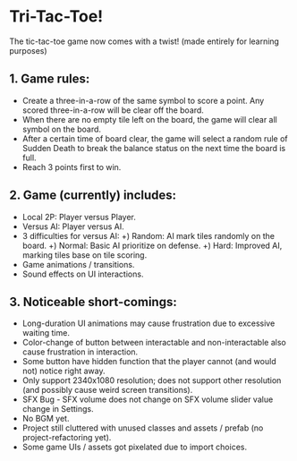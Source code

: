 # Tri-Tac-Toe!

The tic-tac-toe game now comes with a twist! (made entirely for learning purposes)

## 1. Game rules:
- Create a three-in-a-row of the same symbol to score a point. Any scored three-in-a-row will be clear off the board.
- When there are no empty tile left on the board, the game will clear all symbol on the board.
- After a certain time of board clear, the game will select a random rule of Sudden Death to break the balance status on the next time the board is full.
- Reach 3 points first to win.

## 2. Game (currently) includes:
- Local 2P: Player versus Player.
- Versus AI: Player versus AI.
- 3 difficulties for versus AI:
  +) Random: AI mark tiles randomly on the board.
  +) Normal: Basic AI prioritize on defense.
  +) Hard: Improved AI, marking tiles base on tile scoring.
- Game animations / transitions.
- Sound effects on UI interactions.

## 3. Noticeable short-comings:
- Long-duration UI animations may cause frustration due to excessive waiting time.
- Color-change of button between interactable and non-interactable also cause frustration in interaction.
- Some button have hidden function that the player cannot (and would not) notice right away.
- Only support 2340x1080 resolution; does not support other resolution (and possibly cause weird screen transitions).
- SFX Bug - SFX volume does not change on SFX volume slider value change in Settings.
- No BGM yet.
- Project still cluttered with unused classes and assets / prefab (no project-refactoring yet).
- Some game UIs / assets got pixelated due to import choices.
